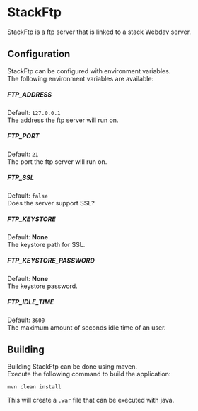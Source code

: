 # StackFtp

StackFtp is a ftp server that is linked to a stack Webdav server.  

## Configuration
StackFtp can be configured with environment variables.  
The following environment variables are available:  

##### FTP_ADDRESS
Default: `127.0.0.1`  
The address the ftp server will run on.

##### FTP_PORT
Default: `21`  
The port the ftp server will run on.

##### FTP_SSL
Default: `false`  
Does the server support SSL?

##### FTP_KEYSTORE
Default: **None**  
The keystore path for SSL.

##### FTP_KEYSTORE_PASSWORD
Default: **None**  
The keystore password.

##### FTP_IDLE_TIME
Default: `3600`  
The maximum amount of seconds idle time of an user.

## Building
Building StackFtp can be done using maven.  
Execute the following command to build the application:
```
mvn clean install
```
This will create a `.war` file that can be executed with java.
